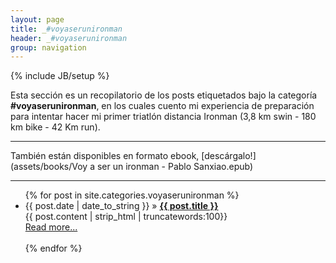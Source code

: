 ```yaml
---
layout: page
title: _#voyaserunironman
header: _#voyaserunironman
group: navigation
---
```

{% include JB/setup %}

Esta sección es un recopilatorio de los posts etiquetados bajo la categoría **#voyaserunironman**, en los cuales cuento mi experiencia de preparación para intentar hacer mi primer triatlón distancia Ironman (3,8 km swin - 180 km bike - 42 Km run).

***

También están disponibles en formato ebook, [descárgalo!](assets/books/Voy a ser un ironman - Pablo Sanxiao.epub)

***

<ul >
    {% for post in site.categories.voyaserunironman %}
    <li><span>{{ post.date | date_to_string }}</span> &raquo; <a href="{{ BASE_PATH }}{{ post.url }}"><b>{{ post.title }}</b></a></li>
        {{ post.content | strip_html | truncatewords:100}}<br>
            <a href="{{ post.url }}">Read more...</a><br><br>
    {% endfor %}
</ul>